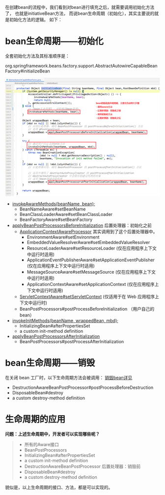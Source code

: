在创建bean的流程中，我们看到对bean进行填充之后，就需要调用初始化方法了，
也就是initiativeBean方法，
而说bean生命周期（初始化），其实主要说的就是初始化方法的逻辑。
如下：


# bean生命周期——初始化

全套初始化方法及其标准顺序是：

org.springframework.beans.factory.support.AbstractAutowireCapableBeanFactory#initializeBean

![image-20210813211404313](images/image-20210813211404313.png)

- [invokeAwareMethods(beanName, bean);](images/image-20210813210151581.png)
    - BeanNameAware#setBeanName
    - BeanClassLoaderAware#setBeanClassLoader
    - BeanFactoryAware#setBeanFactory
- [applyBeanPostProcessorsBeforeInitialization](images/image-20210813210129856.png)   后置处理器：初始化之前
    - [ApplicationContextAwareProcessor](images/image-20210813210649664.png) 其实调用到了这个后置处理器中。
        - EnvironmentAware#setEnvironment
        - EmbeddedValueResolverAware#setEmbeddedValueResolver
        - ResourceLoaderAware#setResourceLoader                                            (仅在应用程序上下文中运行时适用)
        - ApplicationEventPublisherAware#setApplicationEventPublisher        (仅在应用程序上下文中运行时适用)
        - MessageSourceAware#setMessageSource                                              (仅在应用程序上下文中运行时适用)
        - ApplicationContextAware#setApplicationContext                                  (仅在应用程序上下文中运行时适用)
    - [ServletContextAware#setServletContext](images/image-20210813201437975.png)                                                         (仅适用于在 Web 应用程序上下文中运行时)
    - BeanPostProcessors#postProcessBeforeInitialization                                （用户自己的bean）
- [invokeInitMethods(beanName, wrappedBean, mbd);](images/image-20210813203630259.png)
    - InitializingBean#afterPropertiesSet
    - a custom init-method definition
- [applyBeanPostProcessorsAfterInitialization](images/image-20210813210031183.png)
    - BeanPostProcessors#postProcessAfterInitialization



# bean生命周期——销毁

在关闭 bean 工厂时，以下生命周期方法会被调用：  [销毁bean详见](./bean生命周期——销毁.md)

- DestructionAwareBeanPostProcessor#postProcessBeforeDestruction
- DisposableBean#destroy
- a custom destroy-method definition









# 生命周期的应用

**问题：上述生命周期中，开发者可以实现哪些呢？**

> - 所有的Aware接口
> - BeanPostProcessors
> - InitializingBean#afterPropertiesSet
> - a custom init-method definition
> - DestructionAwareBeanPostProcessor 后置处理器：销毁前
> - DisposableBean#destroy
> - a custom destroy-method definition

貌似是，以上生命周期的接口、方法，都是可以实现的。
